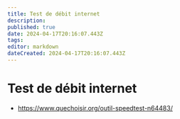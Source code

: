```yaml
---
title: Test de débit internet
description: 
published: true
date: 2024-04-17T20:16:07.443Z
tags: 
editor: markdown
dateCreated: 2024-04-17T20:16:07.443Z
---
```


# Test de débit internet

- <https://www.quechoisir.org/outil-speedtest-n64483/>
